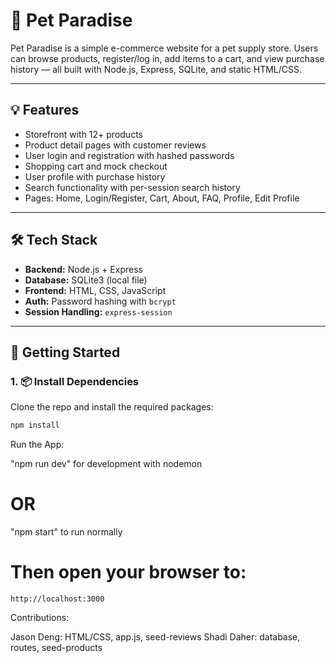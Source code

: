 # 🐾 Pet Paradise

Pet Paradise is a simple e-commerce website for a pet supply store. Users can browse products, register/log in, add items to a cart, and view purchase history — all built with Node.js, Express, SQLite, and static HTML/CSS.

---

## 💡 Features

- Storefront with 12+ products
- Product detail pages with customer reviews
- User login and registration with hashed passwords
- Shopping cart and mock checkout
- User profile with purchase history
- Search functionality with per-session search history
- Pages: Home, Login/Register, Cart, About, FAQ, Profile, Edit Profile

---

## 🛠️ Tech Stack

- **Backend:** Node.js + Express
- **Database:** SQLite3 (local file)
- **Frontend:** HTML, CSS, JavaScript
- **Auth:** Password hashing with `bcrypt`
- **Session Handling:** `express-session`

---

## 🚀 Getting Started

### 1. 📦 Install Dependencies

Clone the repo and install the required packages:
```bash
npm install
```
Run the App:

"npm run dev" for development with nodemon

# OR

"npm start"  to run normally


# Then open your browser to:
```
http://localhost:3000

```

Contributions:

Jason Deng: HTML/CSS, app.js, seed-reviews
Shadi Daher: database, routes, seed-products
